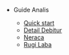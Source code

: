 - Guide Analis

  - [Quick start](guide.md "Quick start")
  - [Detail Debitur](debitur_detail.md "Detail Debitur")
  - [Neraca](neraca.md "Neraca")
  - [Rugi Laba](rugi_laba.md "Rugi Laba")
